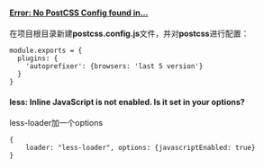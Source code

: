 #### [Error: No PostCSS Config found in...](https://www.cnblogs.com/sichaoyun/p/8243273.html)

在项目根目录新建**postcss.config.js**文件，并对**postcss**进行配置：

```
module.exports = { 
  plugins: { 
    'autoprefixer': {browsers: 'last 5 version'} 
  } 
}
```

#### less: Inline JavaScript is not enabled. Is it set in your options?

less-loader加一个options

```
{
    loader: "less-loader", options: {javascriptEnabled: true}
}
```



